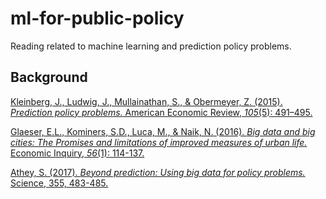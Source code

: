 # ml-for-public-policy
Reading related to machine learning and prediction policy problems.

## Background
[Kleinberg, J., Ludwig, J., Mullainathan, S., & Obermeyer, Z. (2015). *Prediction policy problems.* American Economic Review, *105*(5): 491–495.](https://www.cs.cornell.edu/home/kleinber/aer15-prediction.pdf)

[Glaeser, E.L., Kominers, S.D., Luca, M., & Naik, N. (2016). *Big data and big cities: The Promises and limitations of improved measures of urban life.* Economic Inquiry, *56*(1): 114-137.](https://www.nber.org/system/files/working_papers/w21778/w21778.pdf)

[Athey, S. (2017). *Beyond prediction: Using big data for policy problems.* Science, 355, 483-485.](https://scholar.harvard.edu/files/people_analytics/files/beyond_prediction.pdf)
